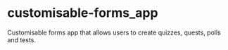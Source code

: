 # customisable-forms_app
Customisable forms app that allows users to create quizzes, quests, polls and tests.
